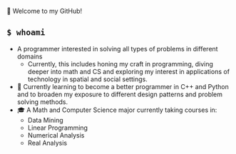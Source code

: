 👋 Welcome to my GitHub!

## `$ whoami`
- A programmer interested in solving all types of problems in different domains
  - Currently, this includes honing my craft in programming, diving deeper into math and CS and exploring my interest in applications of technology in spatial and social settings.
- 🌱 Currently learning to become a better programmer in C++ and Python and to broaden my exposure to different design patterns and problem solving methods.
- 🎓 A Math and Computer Science major currently taking courses in:
  - Data Mining
  - Linear Programming
  - Numerical Analysis
  - Real Analysis

<!---
sanjayalwani/sanjayalwani is a ✨ special ✨ repository because its `README.md` (this file) appears on your GitHub profile.
You can click the Preview link to take a look at your changes.
--->
